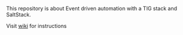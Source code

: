 This repository is about Event driven automation with a TIG stack and SaltStack.   

Visit [wiki](https://github.com/ksator/event_driven_automation_with_a_TIG_stack/wiki) for instructions  
